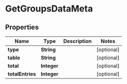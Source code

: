 
# GetGroupsDataMeta

## Properties
Name | Type | Description | Notes
------------ | ------------- | ------------- | -------------
**type** | **String** |  |  [optional]
**table** | **String** |  |  [optional]
**total** | **Integer** |  |  [optional]
**totalEntries** | **Integer** |  |  [optional]



